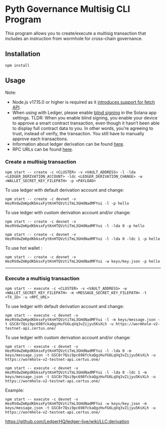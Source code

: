 # Pyth Governance Multisig CLI Program

This program allows you to create/execute a multisig transaction that includes an instruction from wormhole for cross-chain governance.

## Installation

```
npm install
```

## Usage

Note:

- Node.js v17.15.0 or higher is required as it [introduces support for fetch API](https://nodejs.org/tr/blog/release/v17.5.0/).
- When using with Ledger, please enable [blind signing](https://www.ledger.com/academy/enable-blind-signing-why-when-and-how-to-stay-safe) in the Solana app settings. TLDR: When you enable blind signing, you enable your device to approve a smart contract transaction, even though it hasn’t been able to display full contract data to you. In other words, you’re agreeing to trust, instead of verify, the transaction. You still have to manually approve each transactions.
- Information about ledger derivation can be found [here](https://github.com/LedgerHQ/ledger-live-common/blob/master/docs/derivation.md).
- RPC URLs can be found [here](https://book.wormhole.com/reference/rpcnodes.html).

### Create a multisig transaction

```
npm start -- create -c <CLUSTER> -v <VAULT_ADDRESS> -l -lda <LEDGER_DERIVATION_ACCOUNT> -ldc <LEDGER_DERIVATION_CHANGE> -w <WALLET_SECRET_KEY_FILEPATH> -p <PAYLOAD>
```

To use ledger with default derivation account and change:

```
npm start -- create -c devnet -v HezRVdwZmKpdKbksxFytKnHTQVztiTmL3GHdNadMFYui -l -p hello
```

To use ledger with custom derivation account and/or change:

```
npm start -- create -c devnet -v HezRVdwZmKpdKbksxFytKnHTQVztiTmL3GHdNadMFYui -l -lda 0 -p hello

npm start -- create -c devnet -v HezRVdwZmKpdKbksxFytKnHTQVztiTmL3GHdNadMFYui -l -lda 0 -ldc 1 -p hello
```

To use hot wallet :

```
npm start -- create -c devnet -v HezRVdwZmKpdKbksxFytKnHTQVztiTmL3GHdNadMFYui -w keys/key.json -p hello
```

---

### Execute a multisig transaction

```
npm start -- execute -c <CLUSTER> -v <VAULT_ADDRESS> -w <WALLET_SECRET_KEY_FILEPATH> -m <MESSAGE_SECRET_KEY_FILEPATH> -t <TX_ID> -u <RPC_URL>
```

To use ledger with default derivation account and change:

```
npm start -- execute -c devnet -v HezRVdwZmKpdKbksxFytKnHTQVztiTmL3GHdNadMFYui -l -m keys/message.json -t GSC8r7Qsi9pc698fckaQgzHufG6LqVq3vZijyu5KsXLh -u https://wormhole-v2-testnet-api.certus.one/
```

To use ledger with custom derivation account and/or change:

```
npm start -- execute -c devnet -v HezRVdwZmKpdKbksxFytKnHTQVztiTmL3GHdNadMFYui -l -lda 0 -m keys/message.json -t GSC8r7Qsi9pc698fckaQgzHufG6LqVq3vZijyu5KsXLh -u https://wormhole-v2-testnet-api.certus.one/

npm start -- execute -c devnet -v HezRVdwZmKpdKbksxFytKnHTQVztiTmL3GHdNadMFYui -l -lda 0 -ldc 1 -m keys/message.json -t GSC8r7Qsi9pc698fckaQgzHufG6LqVq3vZijyu5KsXLh -u https://wormhole-v2-testnet-api.certus.one/
```

Example:

```
npm start -- execute -c devnet -v HezRVdwZmKpdKbksxFytKnHTQVztiTmL3GHdNadMFYui -w keys/key.json -m keys/message.json -t GSC8r7Qsi9pc698fckaQgzHufG6LqVq3vZijyu5KsXLh -u https://wormhole-v2-testnet-api.certus.one/
```

https://github.com/LedgerHQ/ledger-live/wiki/LLC:derivation
